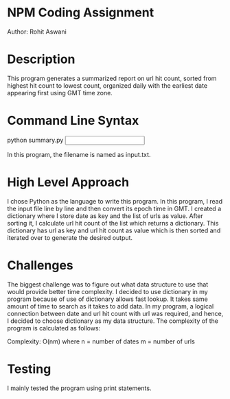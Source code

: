 NPM Coding Assignment
=====================
Author: Rohit Aswani

Description
===========
This program generates a summarized report on url hit count, sorted from highest hit count to lowest count, organized daily with the earliest date appearing first using GMT time zone. 

Command Line Syntax
===================
python summary.py <input file name>

In this program, the filename is named as input.txt. 

High Level Approach
===================
I chose Python as the language to write this program. In this program, I read the input file line by line and then convert its epoch time in GMT. I created a dictionary where I store date as key and the list of urls as value. After sorting it, I calculate url hit count of the list which returns a dictionary. This dictionary has url as key and url hit count as value which is then sorted and iterated over to generate the desired output. 

Challenges
==========
The biggest challenge was to figure out what data structure to use that would provide better time complexity. I decided to use dictionary in my program because of use of dictionary allows fast lookup. It takes same amount of time to search as it takes to add data. In my program, a logical connection between date and url hit count with url was required, and hence, I decided to choose dictionary as my data structure. The complexity of the program is calculated as follows:

Complexity: O(nm)
 where n = number of dates
       m = number of urls

Testing
=======
I mainly tested the program using print statements. 
